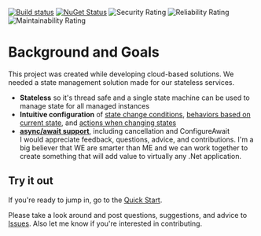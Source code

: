 [![Build status](https://ci.appveyor.com/api/projects/status/byg4n228cinno4xt?svg=true)](https://ci.appveyor.com/project/ScottCarter/nstatemanager) [![NuGet Status](https://img.shields.io/nuget/v/NStateManager.svg)](https://www.nuget.org/packages/NStateManager) ![Security Rating](https://sonarcloud.io/api/project_badges/measure?project=NStateManager&metric=security_rating) ![Reliability Rating](https://sonarcloud.io/api/project_badges/measure?project=NStateManager&metric=reliability_rating) ![Maintainability Rating](https://sonarcloud.io/api/project_badges/measure?project=NStateManager&metric=sqale_rating)
# Background and Goals  
This project was created while developing cloud-based solutions. We needed a state management solution made for our stateless services.  
- **Stateless** so it's thread safe and a single state machine can be used to manage state for all managed instances  
- **Intuitive configuration** of [state change conditions](https://github.com/scottctr/NStateManager/wiki/Changing-States), [behaviors based on current state](https://github.com/scottctr/NStateManager/wiki/Event-Actions), and [actions when changing states](https://github.com/scottctr/NStateManager/wiki/State-Change-Actions)  
- **[async/await support](https://github.com/scottctr/NStateManager/wiki/Async-Await-Support)**, including cancellation and ConfigureAwait   
I would appreciate feedback, questions, advice, and contributions. I'm a big believer that WE are smarter than ME and we can work together to create something that will add value to virtually any .Net application.

## Try it out
If you're ready to jump in, go to the [Quick Start](https://github.com/scottctr/NStateManager/wiki/Quick-Start).

Please take a look around and post questions, suggestions, and advice to [Issues](https://github.com/scottctr/NStateManager/issues). Also let me know if you're interested in contributing.
